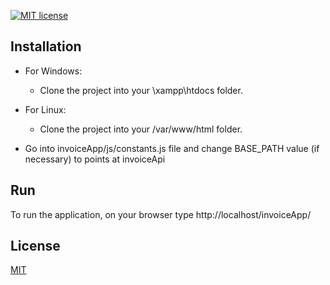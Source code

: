 [![MIT license](https://img.shields.io/badge/License-MIT-blue.svg)](https://lbesson.mit-license.org/)

## Installation

- For Windows:
    - Clone the project into your \xampp\htdocs folder.
- For Linux:
    - Clone the project into your /var/www/html folder.
    
- Go into invoiceApp/js/constants.js file and change BASE_PATH value
(if necessary) to points at invoiceApi

## Run
To run the application, on your browser type http://localhost/invoiceApp/

## License
[MIT](https://choosealicense.com/licenses/mit/)